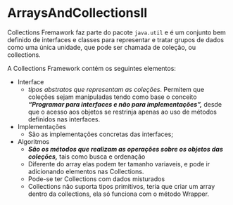 # ArraysAndCollectionsII

Collections Fremawork faz parte do pacote `java.util` e é um conjunto bem definido de interfaces e classes para representar e tratar grupos de dados como uma única unidade, que pode ser chamada de coleção, ou collections. 

A Collections Framework contém os seguintes elementos: 

- Interface
    - *tipos abstratos que representam as coleções*. Permitem que coleções sejam manipuladas tendo como base o conceito ***“Programar para interfaces e não para implementações”,*** desde que o acesso aos objetos se restrinja apenas ao uso de métodos definidos nas interfaces.
- Implementações
    - São as implementações concretas das interfaces;
- Algoritmos
    - ***São os métodos que realizam as operações sobre os objetos das coleções,*** tais como busca e ordenação
    -  Diferente do array elas podem ter tamanho variaveis, e pode ir adicionando elementos nas Collections.
    -   Pode-se ter Collections com dados misturados
    -   Collections não suporta tipos primitivos, teria que criar um array dentro da collections, ela só funciona com o método Wrapper.
